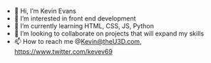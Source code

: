 - 👋 Hi, I’m Kevin Evans 
- 👀 I’m interested in front end development 
- 🌱 I’m currently learning HTML, CSS, JS, Python
- 💞️ I’m looking to collaborate on projects that will expand my skills
- 📫 How to reach me @Kevin@theU3D.com, https://www.twitter.com/kevev69

<!---
KevEvtheDev/KevEvtheDev is a ✨ special ✨ repository because its `README.md` (this file) appears on your GitHub profile.
You can click the Preview link to take a look at your changes.
--->

